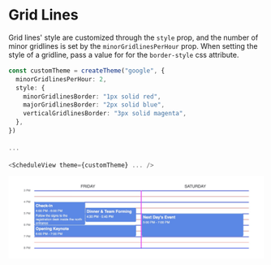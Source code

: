 # Grid Lines

Grid lines' style are customized through the `style` prop, and the number of minor gridlines is set by the `minorGridlinesPerHour` prop. When setting the style of a gridline, pass a value for for the `border-style` css attribute.

```typescript
const customTheme = createTheme("google", {
  minorGridlinesPerHour: 2,
  style: {
    minorGridlinesBorder: "1px solid red",
    majorGridlinesBorder: "2px solid blue",
    verticalGridlinesBorder: "3px solid magenta",
  },
})

...

<ScheduleView theme={customTheme} ... />
```

![](./_media/example-gridlines.jpg)
